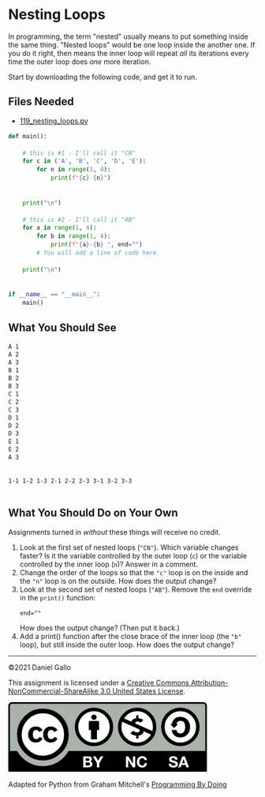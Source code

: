 # Nesting Loops


In programming, the term "nested" usually means to put something inside
the same thing. "Nested loops" would be one loop inside the
another one. If you do it right, then means the inner loop will repeat
*all* its iterations every time the outer loop does *one*
more iteration.


Start by downloading the following code, and get it to run.

## Files Needed

* [119_nesting_loops.py](examples/119_nesting_loops.py)



```python
def main():

    # this is #1 - I'll call it "CN"
    for c in ('A', 'B', 'C', 'D', 'E'):
        for n in range(1, 4):
            print(f"{c} {n}")


    print("\n")

    # this is #2 - I'll call it "AB"
    for a in range(1, 4):
        for b in range(1, 4):
            print(f"{a}-{b} ", end="")
        # You will add a line of code here.

    print("\n")


if __name__ == "__main__":
    main()
```

What You Should See
-------------------

```
A 1
A 2
A 3
B 1
B 2
B 3
C 1
C 2
C 3
D 1
D 2
D 3
E 1
E 2
A 3


1-1 1-2 1-3 2-1 2-2 2-3 3-1 3-2 3-3


```

What You Should Do on Your Own
------------------------------
Assignments turned in *without* these things will receive
no credit.

1. Look at the first set of nested loops (`"CN"`). Which variable
 changes faster? Is it the variable controlled by the outer loop
 (`c`) or the variable controlled by the inner loop (`n`)? Answer in a comment.
2. Change the order of the loops so that the `"c"` loop is on the inside  and the `"n"` loop is on the outside. How does the output change?
3. Look at the second set of nested loops (`"AB"`). Remove the `end` override in the `print()` function:
    ```
    end=""
    ``` 
    How does the output change? (Then put it back.)
4. Add a print() function after the close brace of the inner loop (the `"b"` loop), but still inside the outer loop. How does the output change?

---


©2021 Daniel Gallo


This assignment is licensed under a
[Creative Commons Attribution-NonCommercial-ShareAlike 3.0 United States License](https://creativecommons.org/licenses/by-nc-sa/3.0/us/deed.en_US).  

![Creative Commons License](images/by-nc-sa.png)





Adapted for Python from Graham Mitchell's [Programming By Doing](https://programmingbydoing.com/)